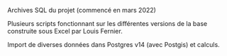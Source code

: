 Archives SQL du projet (commencé en mars 2022)

Plusieurs scripts fonctionnant sur les différentes versions de la base construite sous Excel par Louis Fernier. 

Import de diverses données dans Postgres v14 (avec Postgis) et calculs. 
